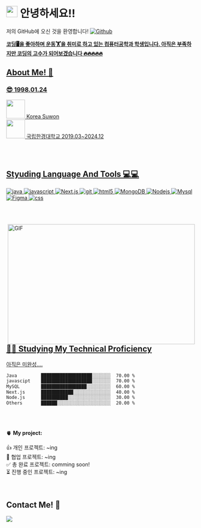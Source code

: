 <h1><img src="https://emojis.slackmojis.com/emojis/images/1531849430/4246/blob-sunglasses.gif?1531849430" width="30"/> 안녕하세요!!</h1>

<p>저의 GitHub에 오신 것을 환영합니다!
<a href="https://github.com/jinhyungkim980" target="_blank"><img alt="Github" src="https://img.shields.io/badge/GitHub-%2312100E.svg?&style=for-the-badge&logo=Github&logoColor=white" /></p>
<!-- <img src="https://img.shields.io/github/followers/jinhyungkim980?style=social" alt-text="GitHub Jinhyung Kim" height="20" /> -->
<b>코딩🖥을 좋아하며 운동🏋을 취미로 하고 있는 컴퓨터공학과 학생입니다. 아직은 부족하지만 코딩의 고수가 되어보겠습니다 🔥🔥🔥🔥🔥</b>
  </br>

<h2> About Me! 👀 </h2>
<h3> 😎 1998.01.24 </h3> 
<img height="50" src="https://github.com/jinhyungkim980/jinhyungkim980/assets/123533660/d4b9338f-6c74-44df-84bb-610865cfffcc" />  Korea Suwon </br>
<img height="50" src="https://github.com/jinhyungkim980/jinhyungkim980/assets/123533660/17c1bf69-54a9-4b6b-870b-e80171dc9317" />  국립한경대학교 2019.03~2024.12


</br></br>

<h2> Styuding Language And Tools 💻💻 </h2>
<p>
  <img alt="java" src="https://img.shields.io/badge/-Java-blueviolet?style=flat-square&logo=coffeescript&logoColor=white" />
  <img alt="javascript" src="https://img.shields.io/badge/-javascript-FFCA28?style=flat-square&logo=javascript&logoColor=white" />
  <img alt="Next.js" src="https://img.shields.io/badge/-Nextjs-13aa52?style=flat-square&logo=Next.js&logoColor=white" /> 
  <img alt="git" src="https://img.shields.io/badge/-Git-F05032?style=flat-square&logo=git&logoColor=white" />
  <img alt="html5" src="https://img.shields.io/badge/-HTML5-E34F26?style=flat-square&logo=html5&logoColor=white" />
  <img alt="MongoDB" src="https://img.shields.io/badge/-MongoDB-13aa52?style=flat-square&logo=mongodb&logoColor=white" />
  <img alt="Nodejs" src="https://img.shields.io/badge/-Nodejs-43853d?style=flat-square&logo=Node.js&logoColor=white" />
  <img alt="Mysql" src="https://img.shields.io/badge/-MySQL-white?style=flat-square&logo=mysql&logoColor=black" />
  <img alt="Figma" src="https://img.shields.io/badge/-Figma-red?style=flat-square&logo=figma&logoColor=white" />
  <img alt="css" src="https://img.shields.io/badge/-CSS-45b8d8?style=flat-square&logo=css3&logoColor=white" />
  </p>

</br></br>
  
<img align="right" alt="GIF" src="https://github.com/abhisheknaiidu/abhisheknaiidu/blob/master/code.gif?raw=true" width="500" height="320" />  
<h2> 🌱🌱 Studying My Technical Proficiency </h2>  
<p> 아직은 미완성.... </p>

  ```txt
Java         ███████████████████░░░░░░░  70.00 %
javascipt    ███████████████████░░░░░░░  70.00 %
MySQL        █████████████████░░░░░░░░░  60.00 %
Next.js      ████████████░░░░░░░░░░░░░░  40.00 %
Node.js      ██████████░░░░░░░░░░░░░░░░  30.00 %
Others       ██████░░░░░░░░░░░░░░░░░░░░  20.00 %
```
</br></br>
  
🫀 **My project:**
<!-- TODO-IST:START -->
👍  개인 프로젝트: ~ing           
🤝  협업 프로젝트: ~ing           
✅  총 완료 프로젝트: comming soon!           
⏳  진행 중인 프로젝트: ~ing
<!-- TODO-IST:END -->

</br>
<h2> Contact Me! 💌</h2>
<a href="https://www.instagram.com/imk.h_/"><img src="https://img.shields.io/badge/Instagram-ff6964?style=plastic-square&logo=instagram&logoColor=pink"/>
<a 

